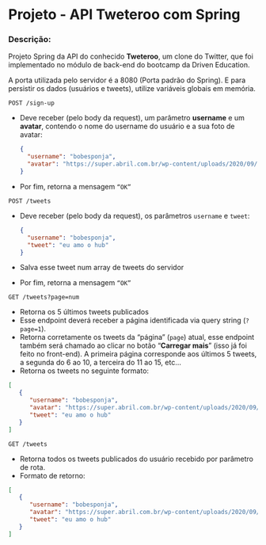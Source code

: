 # Projeto - API Tweteroo com Spring

### Descrição:
Projeto Spring da API do conhecido **Tweteroo**, um clone do Twitter, que foi implementado no módulo de back-end do bootcamp da Driven Education.

A porta utilizada pelo servidor é a 8080 (Porta padrão do Spring). E para persistir os dados (usuários e tweets), utilize variáveis globais em memória.

```http
POST /sign-up
```
- Deve receber (pelo body da request), um parâmetro **username** e um **avatar**, contendo o nome do username do usuário e a sua foto de avatar:
  
  ```json
  {
    "username": "bobesponja",
    "avatar": "https://super.abril.com.br/wp-content/uploads/2020/09/04-09_gato_SITE.jpg?quality=70&strip=info"
  }
  ```   
- Por fim, retorna a mensagem `“OK”`

```http
POST /tweets
```
- Deve receber (pelo body da request), os parâmetros `username` e `tweet`:
    
  ```json
  {
    "username": "bobesponja",
    "tweet": "eu amo o hub"
  }
  ```
    
- Salva esse tweet num array de tweets do servidor
- Por fim, retorna a mensagem `“OK”`

```http
GET /tweets?page=num
```
- Retorna os 5 últimos tweets publicados
- Esse endpoint deverá receber a página identificada via query string (`?page=1`).
- Retorna corretamente os tweets da “página” (`page`) atual, esse endpoint também será chamado ao clicar no botão “**Carregar mais**” (isso já foi feito no front-end). A primeira página corresponde aos últimos 5 tweets, a segunda do 6 ao 10, a terceira do 11 ao 15, etc…
- Retorna os tweets no seguinte formato:
```json
[
   {
      "username": "bobesponja",
      "avatar": "https://super.abril.com.br/wp-content/uploads/2020/09/04-09_gato_SITE.jpg?quality=70&strip=info",
      "tweet": "eu amo o hub"
   }
]
```

```http
GET /tweets
```
- Retorna todos os tweets publicados do usuário recebido por parâmetro de rota.
- Formato de retorno:
```json
[
   {
      "username": "bobesponja",
      "avatar": "https://super.abril.com.br/wp-content/uploads/2020/09/04-09_gato_SITE.jpg?quality=70&strip=info",
      "tweet": "eu amo o hub"
   }
]
```
